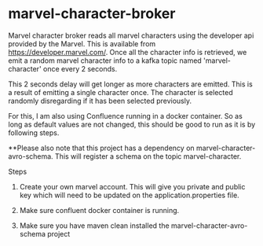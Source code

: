 # marvel-character-broker

Marvel character broker reads all marvel characters using the developer api provided by the Marvel. This is available 
from https://developer.marvel.com/. Once all the character info is retrieved, we emit a random marvel character info to 
a kafka topic named 'marvel-character' once every 2 seconds. 

This 2 seconds delay will get longer as more characters are emitted. This is a result of emitting a single character once.
The character is selected randomly disregarding if it has been selected previously.

For this, I am also using Confluence running in a docker container. So as long as default values are not changed, this 
should be good to run as it is by following steps.

**Please also note that this project has a dependency on marvel-character-avro-schema. This will register a schema on the 
topic marvel-character.

Steps

1. Create your own marvel account. This will give you private and public key which will need to be updated on the 
application.properties file.
   
2. Make sure confluent docker container is running.

3. Make sure you have maven clean installed the marvel-character-avro-schema project
